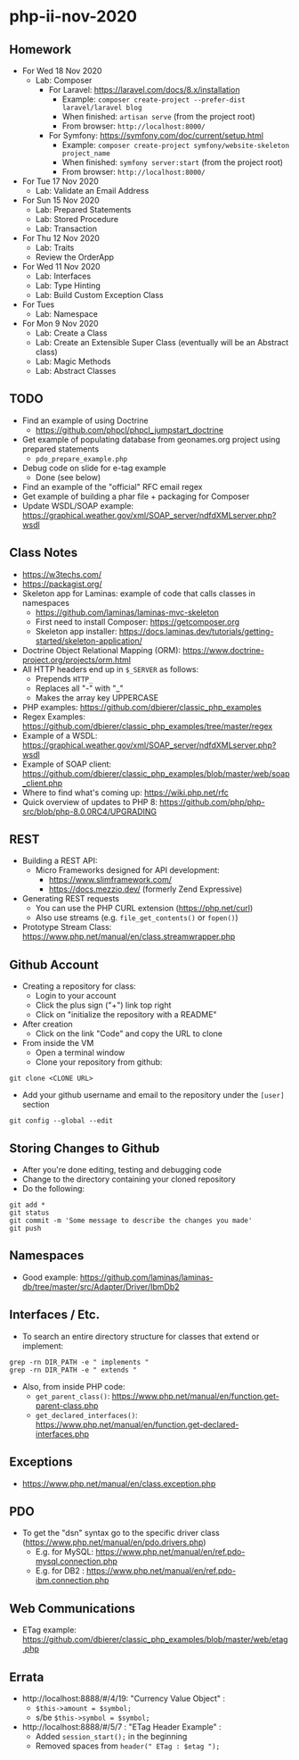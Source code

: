 # php-ii-nov-2020

## Homework
* For Wed 18 Nov 2020
  * Lab: Composer
    * For Laravel: https://laravel.com/docs/8.x/installation
	  * Example: `composer create-project --prefer-dist laravel/laravel blog`
	  * When finished: `artisan serve` (from the project root)
	  * From browser: `http://localhost:8000/`
    * For Symfony: https://symfony.com/doc/current/setup.html
      * Example: `composer create-project symfony/website-skeleton project_name`
      * When finished: `symfony server:start` (from the project root)
	  * From browser: `http://localhost:8000/`
* For Tue 17 Nov 2020
  * Lab: Validate an Email Address
* For Sun 15 Nov 2020
  * Lab: Prepared Statements
  * Lab: Stored Procedure
  * Lab: Transaction
* For Thu 12 Nov 2020
  * Lab: Traits
  * Review the OrderApp
* For Wed 11 Nov 2020
  * Lab: Interfaces
  * Lab: Type Hinting
  * Lab: Build Custom Exception Class
* For Tues 
  * Lab: Namespace
* For Mon 9 Nov 2020
  * Lab: Create a Class  
  * Lab: Create an Extensible Super Class (eventually will be an Abstract class)
  * Lab: Magic Methods
  * Lab: Abstract Classes
## TODO
* Find an example of using Doctrine
  * https://github.com/phpcl/phpcl_jumpstart_doctrine
* Get example of populating database from geonames.org project using prepared statements
  * `pdo_prepare_example.php`
* Debug code on slide for e-tag example
  * Done (see below)
* Find an example of the "official" RFC email regex
* Get example of building a phar file + packaging for Composer
* Update WSDL/SOAP example: https://graphical.weather.gov/xml/SOAP_server/ndfdXMLserver.php?wsdl

## Class Notes
* https://w3techs.com/
* https://packagist.org/
* Skeleton app for Laminas: example of code that calls classes in namespaces
  * https://github.com/laminas/laminas-mvc-skeleton
  * First need to install Composer: https://getcomposer.org
  * Skeleton app installer: https://docs.laminas.dev/tutorials/getting-started/skeleton-application/
* Doctrine Object Relational Mapping (ORM): https://www.doctrine-project.org/projects/orm.html
* All HTTP headers end up in `$_SERVER` as follows:
  * Prepends `HTTP_`
  * Replaces all "-" with "_"
  * Makes the array key UPPERCASE 
* PHP examples: https://github.com/dbierer/classic_php_examples
* Regex Examples: https://github.com/dbierer/classic_php_examples/tree/master/regex
* Example of a WSDL: https://graphical.weather.gov/xml/SOAP_server/ndfdXMLserver.php?wsdl
* Example of SOAP client: https://github.com/dbierer/classic_php_examples/blob/master/web/soap_client.php
* Where to find what's coming up: https://wiki.php.net/rfc
* Quick overview of updates to PHP 8: https://github.com/php/php-src/blob/php-8.0.0RC4/UPGRADING

## REST
* Building a REST API:
  * Micro Frameworks designed for API development:
    * https://www.slimframework.com/
    * https://docs.mezzio.dev/ (formerly Zend Expressive)
* Generating REST requests
  * You can use the PHP CURL extension (https://php.net/curl)
  * Also use streams (e.g. `file_get_contents()` or `fopen()`)
* Prototype Stream Class: https://www.php.net/manual/en/class.streamwrapper.php
## Github Account
* Creating a repository for class:
  * Login to your account
  * Click the plus sign ("+") link top right
  * Click on "initialize the repository with a README"
* After creation
  * Click on the link "Code" and copy the URL to clone
* From inside the VM
  * Open a terminal window
  * Clone your repository from github:
```
git clone <CLONE URL>
```
  * Add your github username and email to the repository under the `[user]` section
```
git config --global --edit
```
## Storing Changes to Github
* After you're done editing, testing and debugging code
* Change to the directory containing your cloned repository
* Do the following:
```
git add *
git status
git commit -m 'Some message to describe the changes you made'
git push
```

## Namespaces
* Good example: https://github.com/laminas/laminas-db/tree/master/src/Adapter/Driver/IbmDb2

## Interfaces / Etc.
* To search an entire directory structure for classes that extend or implement:
```
grep -rn DIR_PATH -e " implements "
grep -rn DIR_PATH -e " extends "
```
* Also, from inside PHP code:
  * `get_parent_class()`: https://www.php.net/manual/en/function.get-parent-class.php
  * `get_declared_interfaces()`: https://www.php.net/manual/en/function.get-declared-interfaces.php
  
## Exceptions
* https://www.php.net/manual/en/class.exception.php

## PDO
* To get the "dsn" syntax go to the specific driver class (https://www.php.net/manual/en/pdo.drivers.php)
  * E.g. for MySQL: https://www.php.net/manual/en/ref.pdo-mysql.connection.php
  * E.g. for DB2  : https://www.php.net/manual/en/ref.pdo-ibm.connection.php

## Web Communications
* ETag example: https://github.com/dbierer/classic_php_examples/blob/master/web/etag.php

## Errata
* http://localhost:8888/#/4/19: "Currency Value Object" :
  *  `$this->amount = $symbol;`
  * s/be  `$this->symbol = $symbol;`
* http://localhost:8888/#/5/7 : "ETag Header Example" :
  * Added `session_start();` in the beginning
  * Removed spaces from `header(" ETag : $etag ");`
